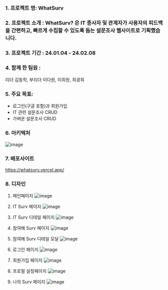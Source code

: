 ### 1. 프로젝트 명: WhatSurv
### 2. 프로젝트 소개 : WhatSurv? 은 IT 종사자 및 관계자가 사용자의 피드백을 간편하고, 빠르게 수집할 수 있도록 돕는 설문조사 웹사이트로 기획했습니다.
### 3.  프로젝트 기간 : 24.01.04 - 24.02.08 

### 4. 함께 한 팀원 :
리더 김동학, 부리더 이다원, 이희원, 최광희

### 5. 주요 목표:
- 로그인(구글 포함)과 회원가입 
- IT 관련 설문조사 CRUD
- 가벼운 설문조사 CRUD

### 6. 아키텍처
![image](https://github.com/allone9425/whatsurv/assets/143374855/486afbc2-e0c8-4c9f-9ad9-ef23243a9d26)

### 7. 배포사이트
https://whatsurv.vercel.app/

### 8. 디자인
1) 메인페이지
   ![image](https://github.com/chillakilla/whatsurv/assets/143374855/59d72e28-a948-4a0c-9413-98e8aa2d2da9)
   
2) IT Surv  페이지
   ![image](https://github.com/chillakilla/whatsurv/assets/143374855/274ff281-838b-4c1b-b9f2-4b521e347497)

3) IT Surv 디테일 페이지
   ![image](https://github.com/chillakilla/whatsurv/assets/143374855/fd8ef7e5-e3ca-4229-8796-c773336b14f6)

4) 참여해 Surv  페이지
 ![image](https://github.com/chillakilla/whatsurv/assets/143374855/e818a145-9b6e-401d-a00f-17858ac7b267)

5) 참여해 Surv 디테일 모달
![image](https://github.com/chillakilla/whatsurv/assets/143374855/184075a6-3a9e-4c78-8793-210024377e15)

6) 로그인 페이지
   ![image](https://github.com/chillakilla/whatsurv/assets/143374855/6074ed27-89a5-4079-8b16-6a50022758c5)

7) 회원가입 페이지
   ![image](https://github.com/chillakilla/whatsurv/assets/143374855/a6a7b2e1-7ead-470e-b049-2ab6f94af671)

8) 프로필 설정페이지
![image](https://github.com/chillakilla/whatsurv/assets/143374855/71315da7-1ba5-4065-9970-903ccb49b5e5)

9) 나의 Surv 페이지
![image](https://github.com/chillakilla/whatsurv/assets/143374855/faf1be19-1c7a-4b86-a414-7a3455e51f6a)
